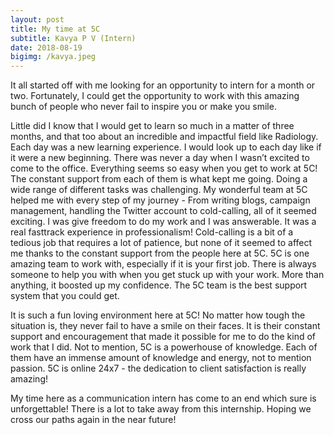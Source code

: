 ```yaml
---
layout: post
title: My time at 5C
subtitle: Kavya P V (Intern)
date: 2018-08-19
bigimg: /kavya.jpeg
---
```


It all started off with me looking for an opportunity to intern for a month or two. Fortunately, I could get the opportunity to work with this amazing bunch of people who never fail to inspire you or make you smile.


Little did I know that I would get to learn so much in a matter of three months, and that too about an incredible and impactful field like Radiology. Each day was a new learning experience. I would look up to each day like if it were a new beginning. There was never a day when I wasn’t excited to come to the office. 
Everything seems so easy when you get to work at 5C! The constant support from each of them is what kept me going. Doing a wide range of different tasks was challenging. My wonderful team at 5C helped me with every step of my journey - From writing blogs, campaign management, handling the Twitter account to cold-calling, all of it seemed exciting. I was give freedom to do my work and I was answerable. It was a real fasttrack experience in professionalism!
Cold-calling is a bit of a tedious job that requires a lot of patience, but none of it seemed to affect me thanks to the constant support from the people here at 5C.
5C is one amazing team to work with, especially if it is your first job. There is always someone to help you with when you get stuck up with your work. More than anything, it boosted up my confidence.
The 5C team is the best support system that you could get. 


It is such a fun loving environment here at 5C! No matter how tough the situation is, they never fail to have a smile on their faces. It is their constant support and encouragement that made it possible for me to do the kind of work that I did. Not to mention, 5C is a powerhouse of knowledge. 
Each of them have an immense amount of knowledge and energy, not to mention passion. 5C is online 24x7 - the dedication to client satisfaction is really amazing!


My time here as a communication intern has come to an end which sure is unforgettable! There is a lot to take away from this internship. 
Hoping we cross our paths again in the near future!
